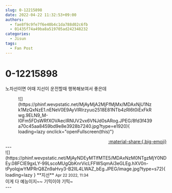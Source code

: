 ```yaml
---
slug: 0-12215898
date: 2022-04-22 11:32:53+09:00
authors:
  - fae8f9c9fe7f6e40b4c1da788d02c6fb
  - 01435f74a49ba8a519705ad242348232
categories:
  - Jisun
tags:
  - Fan Post
---
```


# 0-12215898

<div class="post-container" markdown="1">
<div class="content-container md-sidebar__scrollwrap" markdown="1">

노차선이면 어때 지선이 운전할때 행복해보여서 좋은데
<figure markdown="1">
![](https://phinf.wevpstatic.net/MjAyMjA2MjFfMjMx/MDAxNjU1Nzk1MzQxNzE1.nENeV0E9AyVlRIrzyuo2518E81NTb4zRI6t0iExFkRwg.9ELN9_M-I0Fm5FDsWRfXOVAeclRNUV2vx6VNJd0sARog.JPEG/8fd3f439a70c45aa8459bd9e8e3928b7240.jpg?type=e1920){ loading=lazy onclick="openFullscreen(this)"}
</figure>


</div>
</div>

<div style="text-align: right;" markdown="1">
<a href="https://weverse.io/fromis9/fanpost/0-12215898" style="text-align: right;">:material-share:{.big-emoji}</a>
</div>
---

<div class="comments-container md-sidebar__scrollwrap" markdown="1">
<div class="comment" markdown="1">
<div class='id-container' markdown="1">
![](https://phinf.wevpstatic.net/MjAyNDEyMTlfMTE5/MDAxNzM0NTgzMjY0NDEy.08FClE9gxLY-99LscoMUgQbKnrVicLFFWSqmAi3eGLEg.hXV0n-tPyoIqjwYMPRrQ8Zn9aHvy3-B2llL4LWAZ_bEg.JPEG/image.jpg?type=s72){ loading=lazy }
**<span class="artist">지선</span>** <small>Apr 22 2022, 11:34</small><br>
</div>
<div class='comment-body' markdown="1">
이게 다 예능이지~~ 기믹이야 기믹~
</div>
</div>
</div>
---
